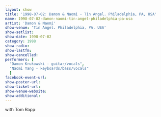 ```yaml
---
layout: show
title: '1998-07-02: Damon & Naomi - Tin Angel. Philadelphia, PA, USA'
name: 1998-07-02-damon-naomi-tin-angel-philadelphia-pa-usa
artist: 'Damon & Naomi'
show-venue: 'Tin Angel. Philadelphia, PA, USA'
show-setlist: 
show-date: 1998-07-02
category: 1998
show-radio: 
show-lastfm: 
show-cancelled: 
performers: [
  "Damon Krukowski - guitar/vocals",
  "Naomi Yang - keyboards/bass/vocals"
  ]
facebook-event-url: 
show-poster-url: 
show-ticket-url: 
show-venue-website: 
show-additional: 
---
```


with Tom Rapp
